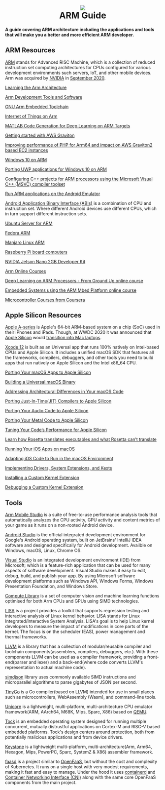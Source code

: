 <h1 align="center">
 <img src="https://user-images.githubusercontent.com/45159366/95383867-a589e780-08a0-11eb-81cd-f4069dc72dd8.png">
  <br />
  ARM Guide
</h1>

#### A guide covering ARM architecture including the applications and tools that will make you a better and more efficient ARM developer.

## ARM Resources

[ARM](https://www.arm.com/) stands for Advanced RISC Machine, which is a collection of reduced instruction set computing architectures for CPUs configured for various development environments such servers, IoT, and other mobile devices. Arm was acquired by [NVIDIA](http://www.nvidia.com/page/home.html) in [September 2020](https://www.arm.com/company/news/2020/09/nvidia-to-acquire-arm).

[Learning the Arm Architecture](https://developer.arm.com/architectures/learn-the-architecture)

[Arm Development Tools and Software](https://www.arm.com/products/development-tools)

[GNU Arm Embedded Toolchain](https://developer.arm.com/tools-and-software/open-source-software/developer-tools/gnu-toolchain/gnu-rm)

[Internet of Things on Arm](https://developer.arm.com/solutions/internet-of-things/tools)

[MATLAB Code Generation for Deep Learning on ARM Targets](https://www.mathworks.com/help/deeplearning/ug/code-generation-for-deep-learning-on-arm-targets.html)

[Getting started with AWS Graviton](https://aws.amazon.com/ec2/graviton/)

[Improving performance of PHP for Arm64 and impact on AWS Graviton2 based EC2 instances](https://aws.amazon.com/blogs/compute/improving-performance-of-php-for-arm64-and-impact-on-amazon-ec2-m6g-instances/)

[Windows 10 on ARM ](https://docs.microsoft.com/en-us/windows/arm/)

[Porting UWP applications for Windows 10 on ARM](https://docs.microsoft.com/en-us/windows/uwp/porting/apps-on-arm)

[Configuring C++ projects for ARM processors using the Microsoft Visual C++ (MSVC) compiler toolset](https://docs.microsoft.com/en-us/cpp/build/configuring-programs-for-arm-processors-visual-cpp)

[Run ARM applications on the Android Emulator](https://android-developers.googleblog.com/2020/03/run-arm-apps-on-android-emulator.html)

[Android Application Binary Interface (ABIs)](https://developer.android.com/ndk/guides/abis) is a combination of CPU and instruction set. Where different Android devices use different CPUs, which in turn support different instruction sets.

[Ubuntu Server for ARM](https://ubuntu.com/download/server/arm)

[Fedora ARM](https://arm.fedoraproject.org)

[Manjaro Linux ARM](https://manjaro.org/download/#ARM)

[Raspberry Pi board computers](https://www.raspberrypi.org/)

[NVIDIA Jetson Nano 2GB Developer Kit](https://developer.nvidia.com/embedded/jetson-nano-2gb-developer-kit)

[Arm Online Courses](https://www.arm.com/resources/education/online-courses)

[Deep Learning on ARM Processors - From Ground Up online course](https://www.udemy.com/course/deep-learning-from-ground-uptm-on-arm-processors/)

[Embedded Systems using the ARM Mbed Platform online course](https://www.udemy.com/course/arm-mbed/)

[Microcontroller Courses from Coursera](https://www.coursera.org/courses?query=microcontroller)

## Apple Silicon Resources

[Apple A-series](https://www.apple.com/) is Apple's 64-bit ARM-based system on a chip (SoC) used in their iPhones and iPads. Though, at WWDC 2020 it was announced that [Apple Silicon](https://developer.apple.com/documentation/apple_silicon) would [transition into Mac laptops](https://www.apple.com/newsroom/2020/06/apple-announces-mac-transition-to-apple-silicon/). 

[Xcode 12](https://developer.apple.com/xcode/) is built as an Universal app that runs 100% natively on Intel-based CPUs and Apple Silicon. It includes a unified macOS SDK that features all the frameworks, compilers, debuggers, and other tools you need to build apps that run natively on Apple Silicon and the Intel x86_64 CPU. 

[Porting Your macOS Apps to Apple Silicon](https://developer.apple.com/documentation/xcode/porting_your_macos_apps_to_apple_silicon)

[Building a Universal macOS Binary](https://developer.apple.com/documentation/xcode/building_a_universal_macos_binary)

[Addressing Architectural Differences in Your macOS Code](https://developer.apple.com/documentation/apple_silicon/addressing_architectural_differences_in_your_macos_code)

[Porting Just-In-Time(JIT) Compilers to Apple Silicon](https://developer.apple.com/documentation/apple_silicon/porting_just-in-time_compilers_to_apple_silicon)

[Porting Your Audio Code to Apple Silicon](https://developer.apple.com/documentation/audiounit/porting_your_audio_code_to_apple_silicon)

[Porting Your Metal Code to Apple Silicon](https://developer.apple.com/documentation/metal/porting_your_metal_code_to_apple_silicon)

[Tuning Your Code’s Performance for Apple Silicon](https://developer.apple.com/documentation/os/workgroups/tuning_your_code_s_performance_for_apple_silicon)

[Learn how Rosetta translates executables and what Rosetta can’t translate](https://developer.apple.com/documentation/apple_silicon/about_the_rosetta_translation_environment)

[Running Your iOS Apps on macOS](https://developer.apple.com/documentation/apple_silicon/running_your_ios_apps_on_macos)

[Adapting iOS Code to Run in the macOS Environment](https://developer.apple.com/documentation/apple_silicon/adapting_ios_code_to_run_in_the_macos_environment)

[Implementing Drivers, System Extensions, and Kexts](https://developer.apple.com/documentation/apple_silicon/implementing_drivers_system_extensions_and_kexts)

[Installing a Custom Kernel Extension](https://developer.apple.com/documentation/apple_silicon/installing_a_custom_kernel_extension)

[Debugging a Custom Kernel Extension](https://developer.apple.com/documentation/apple_silicon/debugging_a_custom_kernel_extension)

## Tools

[Arm Mobile Studio](https://developer.arm.com/tools-and-software/graphics-and-gaming/arm-mobile-studio) is a suite of free-to-use performance analysis tools that automatically analyzes the CPU activity, GPU activity and content metrics of your game as it runs on a non-rooted Android device. 

[Android Studio](https://developer.android.com/studio/) is the official integrated development environment for Google's Android operating system, built on JetBrains' IntelliJ IDEA software and designed specifically for Android development. Availble on Windows, macOS, Linux, Chrome OS.

[Visual Studio](https://visualstudio.microsoft.com/) is an integrated development environment (IDE) from Microsoft; which is a feature-rich application that can be used for many aspects of software development. Visual Studio makes it easy to edit, debug, build, and publish your app. By using Microsoft software development platforms such as Windows API, Windows Forms, Windows Presentation Foundation, and Windows Store.

[Compute Library](https://github.com/ARM-software/ComputeLibrary) is a set of computer vision and machine learning functions optimised for both Arm CPUs and GPUs using SIMD technologies.

[LISA](https://github.com/ARM-software/lisa) is a project provides a toolkit that supports regression testing and interactive analysis of Linux kernel behavior. LISA stands for Linux Integrated/Interactive System Analysis. LISA's goal is to help Linux kernel developers to measure the impact of modifications in core parts of the kernel. The focus is on the scheduler (EAS), power management and thermal frameworks. 

[LLVM](https://github.com/llvm/) is a library that has a collection of modular/reusable compiler and toolchain components(assemblers, compilers, debuggers, etc.). With these components LLVM can be used as a compiler framework, providing a front-end(parser and lexer) and a back-end(where code converts LLVM's representation to actual machine code).

[simdjson](https://simdjson.org/) library uses commonly available SIMD instructions and microparallel algorithms to parse gigabytes of JSON per second.

[TinyGo](https://tinygo.org/) is a Go compiler(based on LLVM) intended for use in small places such as microcontrollers, WebAssembly (Wasm), and command-line tools.

[Unicorn](https://github.com/unicorn-engine/unicorn) is a lightweight, multi-platform, multi-architecture CPU emulator framework(ARM, AArch64, M68K, Mips, Sparc, X86) based on [QEMU]().

[Tock](https://www.tockos.org/) is an embedded operating system designed for running multiple concurrent, mutually distrustful applications on Cortex-M and RISC-V based embedded platforms. Tock's design centers around protection, both from potentially malicious applications and from device drivers. 

[Keystone](https://github.com/keystone-engine/keystone) is a lightweight multi-platform, multi-architecture(Arm, Arm64, Hexagon, Mips, PowerPC, Sparc, SystemZ & X86) assembler framework.

[faasd](https://openfaas.com/blog/introducing-faasd/) is a project similar to [OpenFaaS](https://github.com/openfaas/), but without the cost and complexity of Kubernetes. It runs on a single host with very modest requirements, making it fast and easy to manage. Under the hood it uses [containerd](https://containerd.io/) and [Container Networking Interface (CNI)](https://github.com/containernetworking/cni) along with the same core OpenFaaS components from the main project.
